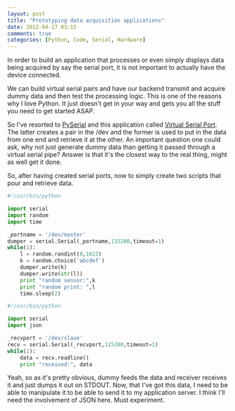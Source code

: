 ```yaml
---
layout: post
title: "Prototyping data acquisition applications"
date: 2012-04-17 03:15
comments: true
categories: [Python, Code, Serial, Hardware]
---
```


In order to build an application that processes or even simply displays data being acquired by say the serial port, it is not important to actually have the device connected.

We can build virtual serial pairs and have our backend transmit and acquire dummy data and then test the processing logic. This is one of the reasons why I love Python. It just doesn't get in your way and gets you all the stuff you need to get started ASAP.

So I've resorted to [PySerial](http://pyserial.sourceforge.net/) and this application called [Virtual Serial Port](http://code.google.com/p/macosxvirtualserialport/). The latter creates a pair in the /dev and the former is used to put in the data from one end and retrieve it at the other. An important question one could ask, why not just generate dummy data than getting it passed through a virtual serial pipe? Answer is that it's the closest way to the real thing, might as well get it done.

So, after having created serial ports, now to simply create two scripts that pour and retrieve data.

``` python Dummy-feeder.py
#!/usr/bin/python

import serial
import random
import time

_portname = '/dev/master'
dumper = serial.Serial(_portname,115200,timeout=1)
while(1):
	l = random.randint(0,1023)
	k = random.choice('abcdef')
	dumper.write(k)
	dumper.write(str(l))
	print "random sensor:",k
	print "random print: ",l 
	time.sleep(2)
```

``` python Receiver.py
#!/usr/bin/python

import serial
import json

_recvport = '/dev/slave'
recv = serial.Serial(_recvport,115200,timeout=1)
while(1):
	data = recv.readline()
	print "received:", data
```

Yeah, so as it's pretty obvious, dummy feeds the data and receiver receives it and just dumps it out on STDOUT. Now, that I've got this data, I need to be able to manipulate it to be able to send it to my application server. I think I'll need the involvement of JSON here. Must experiment.